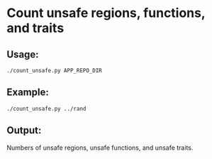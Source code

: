 # Count unsafe regions, functions, and traits

## Usage:

```./count_unsafe.py APP_REPO_DIR``` 

## Example:

```./count_unsafe.py ../rand```

## Output:

Numbers of unsafe regions, unsafe functions, and unsafe traits.
